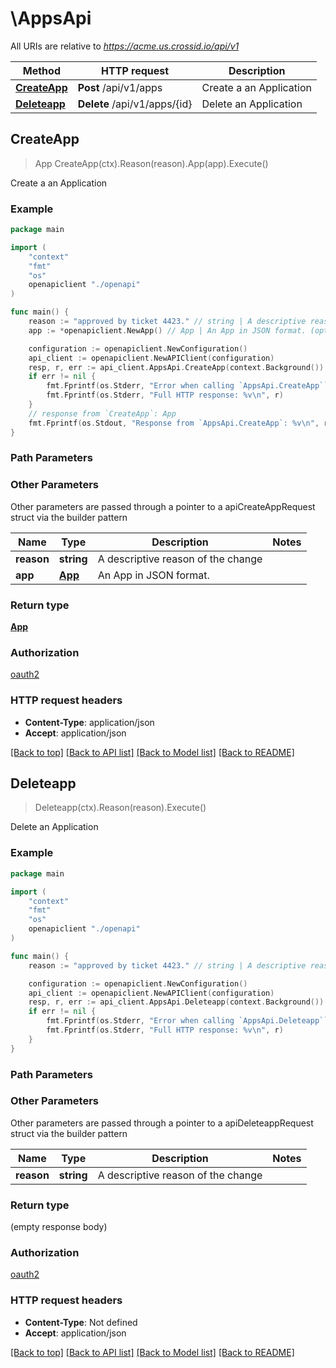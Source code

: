 # \AppsApi

All URIs are relative to *https://acme.us.crossid.io/api/v1*

Method | HTTP request | Description
------------- | ------------- | -------------
[**CreateApp**](AppsApi.md#CreateApp) | **Post** /api/v1/apps | Create a an Application
[**Deleteapp**](AppsApi.md#Deleteapp) | **Delete** /api/v1/apps/{id} | Delete an Application



## CreateApp

> App CreateApp(ctx).Reason(reason).App(app).Execute()

Create a an Application



### Example

```go
package main

import (
    "context"
    "fmt"
    "os"
    openapiclient "./openapi"
)

func main() {
    reason := "approved by ticket 4423." // string | A descriptive reason of the change
    app := *openapiclient.NewApp() // App | An App in JSON format. (optional)

    configuration := openapiclient.NewConfiguration()
    api_client := openapiclient.NewAPIClient(configuration)
    resp, r, err := api_client.AppsApi.CreateApp(context.Background()).Reason(reason).App(app).Execute()
    if err != nil {
        fmt.Fprintf(os.Stderr, "Error when calling `AppsApi.CreateApp``: %v\n", err)
        fmt.Fprintf(os.Stderr, "Full HTTP response: %v\n", r)
    }
    // response from `CreateApp`: App
    fmt.Fprintf(os.Stdout, "Response from `AppsApi.CreateApp`: %v\n", resp)
}
```

### Path Parameters



### Other Parameters

Other parameters are passed through a pointer to a apiCreateAppRequest struct via the builder pattern


Name | Type | Description  | Notes
------------- | ------------- | ------------- | -------------
 **reason** | **string** | A descriptive reason of the change | 
 **app** | [**App**](App.md) | An App in JSON format. | 

### Return type

[**App**](App.md)

### Authorization

[oauth2](../README.md#oauth2)

### HTTP request headers

- **Content-Type**: application/json
- **Accept**: application/json

[[Back to top]](#) [[Back to API list]](../README.md#documentation-for-api-endpoints)
[[Back to Model list]](../README.md#documentation-for-models)
[[Back to README]](../README.md)


## Deleteapp

> Deleteapp(ctx).Reason(reason).Execute()

Delete an Application



### Example

```go
package main

import (
    "context"
    "fmt"
    "os"
    openapiclient "./openapi"
)

func main() {
    reason := "approved by ticket 4423." // string | A descriptive reason of the change

    configuration := openapiclient.NewConfiguration()
    api_client := openapiclient.NewAPIClient(configuration)
    resp, r, err := api_client.AppsApi.Deleteapp(context.Background()).Reason(reason).Execute()
    if err != nil {
        fmt.Fprintf(os.Stderr, "Error when calling `AppsApi.Deleteapp``: %v\n", err)
        fmt.Fprintf(os.Stderr, "Full HTTP response: %v\n", r)
    }
}
```

### Path Parameters



### Other Parameters

Other parameters are passed through a pointer to a apiDeleteappRequest struct via the builder pattern


Name | Type | Description  | Notes
------------- | ------------- | ------------- | -------------
 **reason** | **string** | A descriptive reason of the change | 

### Return type

 (empty response body)

### Authorization

[oauth2](../README.md#oauth2)

### HTTP request headers

- **Content-Type**: Not defined
- **Accept**: application/json

[[Back to top]](#) [[Back to API list]](../README.md#documentation-for-api-endpoints)
[[Back to Model list]](../README.md#documentation-for-models)
[[Back to README]](../README.md)

